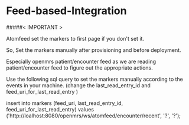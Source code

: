 # Feed-based-Integration


#####< IMPORTANT >

Atomfeed set the markers to first page if you don't set it. 

So, Set the markers manually after provisioning and before deployment.

Especially openmrs patient/encounter feed as we are reading patient/encounter feed to figure out the appropriate actions.

Use the following sql query to set the markers manually according to the events in your machine. 
(change the last_read_entry_id and feed_uri_for_last_read_entry )

insert into markers (feed_uri, last_read_entry_id, feed_uri_for_last_read_entry) 
    values ('http://loalhost:8080/openmrs/ws/atomfeed/encounter/recent', '?', '?');